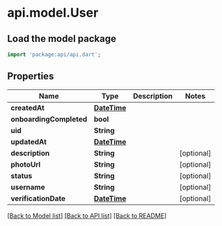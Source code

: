 # api.model.User

## Load the model package
```dart
import 'package:api/api.dart';
```

## Properties
Name | Type | Description | Notes
------------ | ------------- | ------------- | -------------
**createdAt** | [**DateTime**](DateTime.md) |  | 
**onboardingCompleted** | **bool** |  | 
**uid** | **String** |  | 
**updatedAt** | [**DateTime**](DateTime.md) |  | 
**description** | **String** |  | [optional] 
**photoUrl** | **String** |  | [optional] 
**status** | **String** |  | [optional] 
**username** | **String** |  | [optional] 
**verificationDate** | [**DateTime**](DateTime.md) |  | [optional] 

[[Back to Model list]](../README.md#documentation-for-models) [[Back to API list]](../README.md#documentation-for-api-endpoints) [[Back to README]](../README.md)


